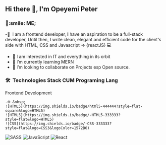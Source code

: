 <h2> Hi there 👋, I'm Opeyemi Peter </h2>

<h3> 👨:smile: ME;   </h3>

-👨 &nbsp;I am a frontend developer, I have an aspiration to be a full-stack developer,   Until then, I write clean, elegant and efficient code for the client's side with  HTML, CSS and Javascript => {reactJS} 💻
- 🔭 I am interested in IT and everything in its orbit
- 🌱 I’m currently learning MERN
- 👯 I’m looking to collaborate on Projects esp Open source.

<h3> 🛠 &nbsp;Technologies Stack CUM Programing Lang</h3>
<p>Frontend Development</p>


    -🌐 &nbsp;
    ![HTML5](https://img.shields.io/badge/html5-444444?style=flat-square&logo=HTML5)
    ![HTML5](https://img.shields.io/badge/-HTML5-333333?style=flat&logo=HTML5)
    ![CSS](https://img.shields.io/badge/-CSS-333333?style=flat&logo=CSS3&logoColor=1572B6)
  ![SASS](https://img.shields.io/badge/-SASS-333333?style=flat&logo=SASS&logoColor=1572B6)
  ![JavaScript](https://img.shields.io/badge/-JavaScript-333333?style=flat&logo=javascript)
  ![React](https://img.shields.io/badge/-React-333333?style=flat&logo=react)
     
